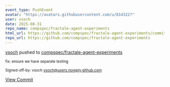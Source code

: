 ```yaml
---
event_type: PushEvent
avatar: "https://avatars.githubusercontent.com/u/814322?"
user: vsoch
date: 2025-08-31
repo_name: compspec/fractale-agent-experiments
html_url: https://github.com/compspec/fractale-agent-experiments/commit/81fb06e1880c287c74119bcab048d3718cdd05e9
repo_url: https://github.com/compspec/fractale-agent-experiments
---
```


<a href='https://github.com/vsoch' target='_blank'>vsoch</a> pushed to <a href='https://github.com/compspec/fractale-agent-experiments' target='_blank'>compspec/fractale-agent-experiments</a>

<small>fix: ensure we have separate testing

Signed-off-by: vsoch <vsoch@users.noreply.github.com></small>

<a href='https://github.com/compspec/fractale-agent-experiments/commit/81fb06e1880c287c74119bcab048d3718cdd05e9' target='_blank'>View Commit</a>